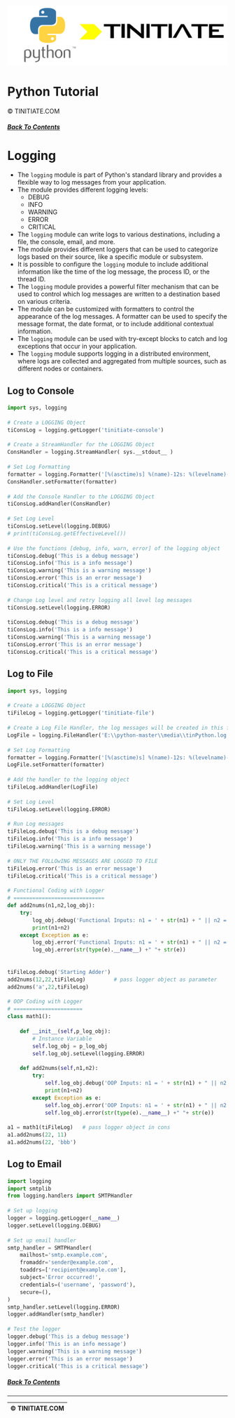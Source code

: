 ![Python Tinitiate Image](../../python_tinitiate.png)

# Python Tutorial
&copy; TINITIATE.COM

##### [Back To Contents](../../README.md)

# Logging
* The `logging` module is part of Python's standard library and provides a flexible way to log messages from your application.
* The module provides different logging levels:
    * DEBUG
    * INFO
    * WARNING
    * ERROR
    * CRITICAL
* The `logging` module can write logs to various destinations, including a file, the console, email, and more.
* The module provides different loggers that can be used to categorize logs based on their source, like a specific module or subsystem.
* It is possible to configure the `logging` module to include additional information like the time of the log message, the process ID, or the thread ID.
* The `logging` module provides a powerful filter mechanism that can be used to control which log messages are written to a destination based on various criteria.
* The module can be customized with formatters to control the appearance of the log messages. A formatter can be used to specify the message format, the date format, or to include additional contextual information.
* The `logging` module can be used with try-except blocks to catch and log exceptions that occur in your application.
* The `logging` module supports logging in a distributed environment, where logs are collected and aggregated from multiple sources, such as different nodes or containers.

## Log to Console
```python
import sys, logging

# Create a LOGGING Object
tiConsLog = logging.getLogger('tinitiate-console')

# Create a StreamHandler for the LOGGING Object
ConsHandler = logging.StreamHandler( sys.__stdout__ )

# Set Log Formatting
formatter = logging.Formatter('[%(asctime)s] %(name)-12s: %(levelname)-8s %(message)s')
ConsHandler.setFormatter(formatter)

# Add the Console Handler to the LOGGING Object
tiConsLog.addHandler(ConsHandler)

# Set Log Level
tiConsLog.setLevel(logging.DEBUG)
# print(tiConsLog.getEffectiveLevel())

# Use the functions [debug, info, warn, error] of the logging object
tiConsLog.debug('This is a debug message')
tiConsLog.info('This is a info message')
tiConsLog.warning('This is a warning message')
tiConsLog.error('This is an error message')
tiConsLog.critical('This is a critical message')

# Change Log level and retry logging all level log messages
tiConsLog.setLevel(logging.ERROR)

tiConsLog.debug('This is a debug message')
tiConsLog.info('This is a info message')
tiConsLog.warning('This is a warning message')
tiConsLog.error('This is an error message')
tiConsLog.critical('This is a critical message')
```

## Log to File
```python
import sys, logging

# Create a LOGGING Object
tiFileLog = logging.getLogger('tinitiate-file')

# Create a Log File Handler, the log messages will be created in this file
LogFile = logging.FileHandler('E:\\python-master\\media\\tinPython.log')

# Set Log Formatting
formatter = logging.Formatter('[%(asctime)s] %(name)-12s: %(levelname)-8s %(message)s')
LogFile.setFormatter(formatter)

# Add the handler to the logging object
tiFileLog.addHandler(LogFile)

# Set Log Level
tiFileLog.setLevel(logging.ERROR)

# Run Log messages
tiFileLog.debug('This is a debug message')
tiFileLog.info('This is a info message')
tiFileLog.warning('This is a warning message')

# ONLY THE FOLLOwING MESSAGES ARE LOGGED TO FILE
tiFileLog.error('This is an error message')
tiFileLog.critical('This is a critical message')

# Functional Coding with Logger
# =============================
def add2nums(n1,n2,log_obj):
    try:
        log_obj.debug('Functional Inputs: n1 = ' + str(n1) + " || n2 = " + str(n2))
        print(n1+n2)
    except Exception as e:
        log_obj.error('Functional Inputs: n1 = ' + str(n1) + " || n2 = " + str(n2))
        log_obj.error(str(type(e).__name__) +" "+ str(e))
        

tiFileLog.debug('Starting Adder')
add2nums(12,22,tiFileLog)         # pass logger object as parameter
add2nums('a',22,tiFileLog)

# OOP Coding with Logger
# ======================
class math1():

    def __init__(self,p_log_obj):
        # Instance Variable
        self.log_obj = p_log_obj
        self.log_obj.setLevel(logging.ERROR)

    def add2nums(self,n1,n2):
        try:
            self.log_obj.debug('OOP Inputs: n1 = ' + str(n1) + " || n2 = " + str(n2))
            print(n1+n2)
        except Exception as e:
            self.log_obj.error('OOP Inputs: n1 = ' + str(n1) + " || n2 = " + str(n2))
            self.log_obj.error(str(type(e).__name__) +" "+ str(e))

a1 = math1(tiFileLog)   # pass logger object in cons
a1.add2nums(22, 11)
a1.add2nums(22, 'bbb')
```

## Log to Email
```python
import logging
import smtplib
from logging.handlers import SMTPHandler

# Set up logging
logger = logging.getLogger(__name__)
logger.setLevel(logging.DEBUG)

# Set up email handler
smtp_handler = SMTPHandler(
    mailhost='smtp.example.com',
    fromaddr='sender@example.com',
    toaddrs=['recipient@example.com'],
    subject='Error occurred!',
    credentials=('username', 'password'),
    secure=(),
)
smtp_handler.setLevel(logging.ERROR)
logger.addHandler(smtp_handler)

# Test the logger
logger.debug('This is a debug message')
logger.info('This is an info message')
logger.warning('This is a warning message')
logger.error('This is an error message')
logger.critical('This is a critical message')
```

##### [Back To Contents](../../README.md)
***
| &copy; TINITIATE.COM |
|----------------------|